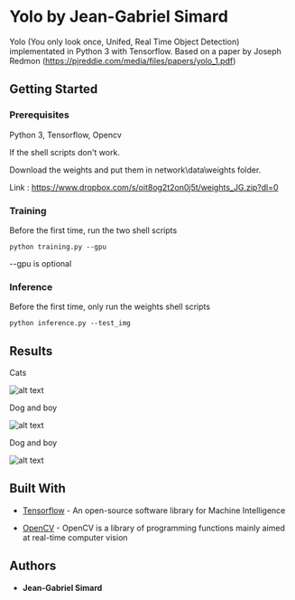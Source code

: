 # Yolo by Jean-Gabriel Simard

Yolo (You only look once, Unifed, Real Time Object Detection) implementated in Python 3 with Tensorflow.
Based on a paper by Joseph Redmon (https://pjreddie.com/media/files/papers/yolo_1.pdf)

## Getting Started


### Prerequisites

Python 3, Tensorflow, Opencv

If the shell scripts don't work.

Download the weights and put them in network\data\weights folder.
 
Link : https://www.dropbox.com/s/oit8og2t2on0j5t/weights_JG.zip?dl=0

### Training

Before the first time, run the two shell scripts


```
python training.py --gpu
```

 --gpu is optional



### Inference
Before the first time, only run the weights shell scripts

```
python inference.py --test_img
```

## Results

Cats

![alt text](https://user-images.githubusercontent.com/6108674/32355280-0bff0c7a-c02e-11e7-9de2-d66435a712f7.jpg)

Dog and boy

![alt text](https://user-images.githubusercontent.com/6108674/32355505-5f5b2506-c02f-11e7-95ff-e1c0708c272e.jpg)

Dog and boy

![alt text](https://user-images.githubusercontent.com/6108674/32355508-61e44406-c02f-11e7-957e-c03e413c65d9.jpg)

## Built With

* [Tensorflow](https://www.tensorflow.org/) - An open-source software library for Machine Intelligence

* [OpenCV](https://opencv.org/) - OpenCV is a library of programming functions mainly aimed at real-time computer vision


## Authors

* **Jean-Gabriel Simard**
